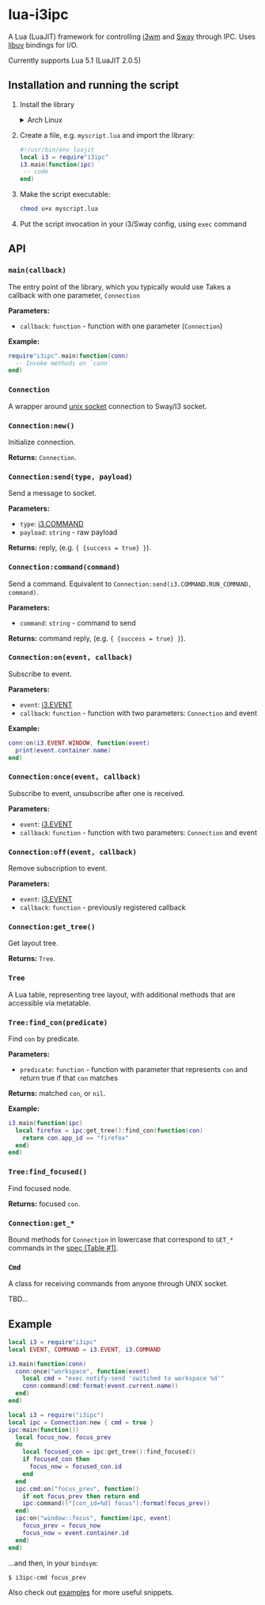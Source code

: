 # lua-i3ipc

A Lua (LuaJIT) framework for controlling [i3wm](https://i3wm.org/) and
[Sway](https://swaywm.org/) through IPC. Uses
[libuv](https://github.com/luvit/luv) bindings for I/O.

Currently supports Lua 5.1 (LuaJIT 2.0.5)


## Installation and running the script

1.  Install the library

    <details>
        <summary>Arch Linux</summary>
        Install the `lua-i3ipc-git` package with any AUR helper, i.e.:
        `$ yay -S lua-i3ipc-git`.
    </details>

1.  Create a file, e.g. `myscript.lua` and import the library:
    ```lua
    #!/usr/bin/env luajit
    local i3 = require"i3ipc"
    i3.main(function(ipc)
     -- code
    end)
    ```

1.  Make the script executable:
    ```bash
    chmod u+x myscript.lua
    ```

1. Put the script invocation in your i3/Sway config, using `exec` command


## API


### `main(callback)`
The entry point of the library, which you typically would use
Takes a callback with one parameter, `Connection`

**Parameters:**
- `callback`: `function` - function with one parameter (`Connection`)

**Example:**
```lua
require"i3ipc".main(function(conn)
  -- Invoke methods on `conn`
end)
```


### `Connection`
A wrapper around [unix socket](https://en.wikipedia.org/wiki/Unix_domain_socket)
connection to Sway/I3 socket.


### `Connection:new()`
Initialize connection.

**Returns:** `Connection`.


### `Connection:send(type, payload)`
Send a message to socket.

**Parameters:**
- `type`: [i3.COMMAND](https://i3wm.org/docs/ipc.html#_sending_messages_to_i3)
- `payload`: `string` - raw payload

**Returns:** reply, (e.g. `{ {success = true} }`).


### `Connection:command(command)`
Send a command.
Equivalent to `Connection:send(i3.COMMAND.RUN_COMMAND, command)`.

**Parameters:**
- `command`: `string` - command to send

**Returns:** command reply, (e.g. `{ {success = true} }`).


### `Connection:on(event, callback)`
Subscribe to event.

**Parameters:**
- `event`: [i3.EVENT](https://i3wm.org/docs/ipc.html#_reply_format)
- `callback`: `function` - function with two parameters: `Connection` and event

**Example:**
```lua
conn:on(i3.EVENT.WINDOW, function(event)
  print(event.container.name)
end)
```


### `Connection:once(event, callback)`
Subscribe to event, unsubscribe after one is received.

**Parameters:**
- `event`: [i3.EVENT](https://i3wm.org/docs/ipc.html#_reply_format)
- `callback`: `function` - function with two parameters: `Connection` and event


### `Connection:off(event, callback)`
Remove subscription to event.

**Parameters:**
- `event`: [i3.EVENT](https://i3wm.org/docs/ipc.html#_reply_format)
- `callback`: `function` - previously registered callback


### `Connection:get_tree()`
Get layout tree.

**Returns:** `Tree`.


### `Tree`
A Lua table, representing tree layout, with additional methods that are
accessible via metatable.


### `Tree:find_con(predicate)`
Find `con` by predicate.

**Parameters:**
- `predicate`: `function` - function with parameter that represents `con`
and return true if that `con` matches

**Returns:** matched `con`, or `nil`.

**Example:**
```lua
i3.main(function(ipc)
  local firefox = ipc:get_tree():find_con(function(con)
    return con.app_id == "firefox"
  end)
end)
```


### `Tree:find_focused()`
Find focused node.

**Returns:** focused `con`.


### `Connection:get_*`
Bound methods for `Connection` in lowercase that correspond to `GET_*`
commands in the [spec (Table #1)](https://i3wm.org/docs/ipc.html#_sending_messages_to_i3).


### `Cmd`

A class for receiving commands from anyone through UNIX socket.

TBD...

## Example

```lua
local i3 = require"i3ipc"
local EVENT, COMMAND = i3.EVENT, i3.COMMAND

i3.main(function(conn)
  conn:once("workspace", function(event)
    local cmd = "exec notify-send 'switched to workspace %d'"
    conn:command(cmd:format(event.current.name))
  end)
end)
```

```lua
local i3 = require("i3ipc")
local ipc = Connection:new { cmd = true }
ipc:main(function())
  local focus_now, focus_prev
  do
    local focused_con = ipc:get_tree():find_focused()
    if focused_con then
      focus_now = focused_con.id
    end
  end
  ipc.cmd:on("focus_prev", function()
    if not focus_prev then return end
    ipc:command(("[con_id=%d] focus"):format(focus_prev))
  end)
  ipc:on("window::focus", function(ipc, event)
    focus_prev = focus_now
    focus_now = event.container.id
  end)
end)
```

...and then, in your `bindsym`:
```bash
$ i3ipc-cmd focus_prev
```


Also check out [examples](./examples) for more useful snippets.
